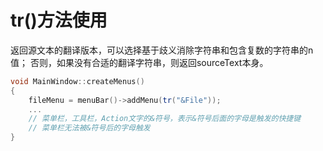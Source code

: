 # tr()方法使用

返回源文本的翻译版本，可以选择基于歧义消除字符串和包含复数的字符串的n值； 否则，如果没有合适的翻译字符串，则返回sourceText本身。

```c++
void MainWindow::createMenus()
{
    fileMenu = menuBar()->addMenu(tr("&File"));
    ...
    // 菜单栏，工具栏，Action文字的&符号，表示&符号后面的字母是触发的快捷键
    // 菜单栏无法被&符号后的字母触发
}
```

